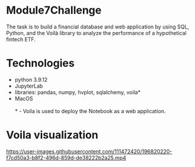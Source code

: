 # Module7Challenge
The task is to build a financial database and web application by using SQL, Python, and the Voilà library to analyze the performance of a hypothetical fintech ETF.

# Technologies
- python 3.9.12
- JupyterLab
- libraries: pandas, numpy, hvplot, sqlalchemy, voila*
- MacOS 
</br> </br> * - Voila is used to deploy the Notebook as a web application.

# Voila visualization



https://user-images.githubusercontent.com/111472420/196820220-f7cd50a3-b8f2-496d-859d-de38222b2a25.mp4

